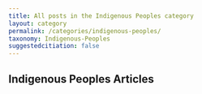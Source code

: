 ```yaml
---
title: All posts in the Indigenous Peoples category
layout: category
permalink: /categories/indigenous-peoples/
taxonomy: Indigenous-Peoples
suggestedcitiation: false
---
```


## Indigenous Peoples Articles
